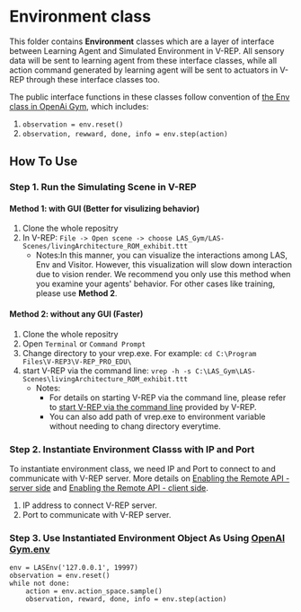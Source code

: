 # Environment class
This folder contains **Environment** classes which are a layer of interface between Learning Agent and Simulated Environment in V-REP. All sensory data will be sent to learning agent from these interface classes, while all action command generated by learning agent will be sent to actuators in V-REP through these interface classes too.

The public interface functions in these classes follow convention of [the Env class in OpenAi Gym](https://gym.openai.com/docs/), which includes:

  1. `observation = env.reset()`
  2. `observation, rewward, done, info = env.step(action)`
## 

## How To Use
### Step 1. Run the Simulating Scene in V-REP
#### Method 1: with GUI (Better for visulizing behavior) ####
1. Clone the whole repositry
2. In V-REP: `File -> Open scene -> choose LAS_Gym/LAS-Scenes/livingArchitecture_ROM_exhibit.ttt `
   * Notes:In this manner, you can visualize the interactions among LAS, Env and Visitor. However, this visualization will slow down interaction due to vision render. We recommend you only use this method when you examine your agents' behavior. For other cases like training, please use **Method 2**. 

#### Method 2: without any GUI (Faster) ####
1. Clone the whole repositry
2. Open `Terminal` or `Command Prompt`
3. Change directory to your vrep.exe. For example: `cd C:\Program Files\V-REP3\V-REP_PRO_EDU\`
4. start V-REP via the command line: `vrep -h -s C:\LAS_Gym\LAS-Scenes\livingArchitecture_ROM_exhibit.ttt`
   * Notes:
      * For details on starting V-REP via the command line, please refer to [start V-REP via the command line](http://www.coppeliarobotics.com/helpFiles/en/commandLine.htm) provided by V-REP.
      * You can also add path of vrep.exe to environment variable without needing to chang directory everytime.
### Step 2. Instantiate Environment Classs with IP and Port
To instantiate environment class, we need IP and Port to connect to and communicate with V-REP server. More details on [Enabling the Remote API - server side](http://www.coppeliarobotics.com/helpFiles/en/remoteApiServerSide.htm) and [Enabling the Remote API - client side](http://www.coppeliarobotics.com/helpFiles/en/remoteApiClientSide.htm).
1. IP address to connect V-REP server.
2. Port to communicate with V-REP server.
### Step 3. Use Instantiated Environment Object As Using [OpenAI Gym.env](https://gym.openai.com/docs/)
~~~~
env = LASEnv('127.0.0.1', 19997)
observation = env.reset()
while not done:
    action = env.action_space.sample()
    observation, reward, done, info = env.step(action)
~~~~
